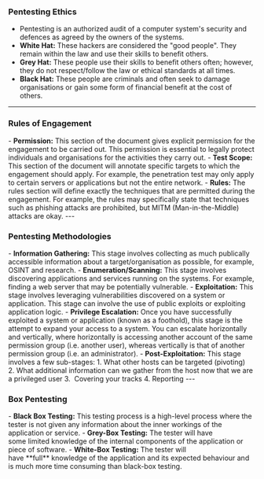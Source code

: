 **<h3>Pentesting Ethics</h3>**
+ Pentesting is an authorized audit of a computer system's security and defences as agreed by the owners of the systems.
+ <strong>White Hat:</strong> These hackers are considered the "good people". They remain within the law and use their skills to benefit others.
+ <strong>Grey Hat:</strong> These people use their skills to benefit others often; however, they do not respect/follow the law or ethical standards at all times.
+ <strong>Black Hat:</strong> These people are criminals and often seek to damage organisations or gain some form of financial benefit at the cost of others.
---
<h3>Rules of Engagement</h3>
- <strong>Permission:</strong> This section of the document gives explicit permission for the engagement to be carried out. This permission is essential to legally protect individuals and organisations for the activities they carry out.
- <strong>Test Scope:</strong> This section of the document will annotate specific targets to which the engagement should apply. For example, the penetration test may only apply to certain servers or applications but not the entire network.
- <strong>Rules:</strong> The rules section will define exactly the techniques that are permitted during the engagement. For example, the rules may specifically state that techniques such as phishing attacks are prohibited, but MITM (Man-in-the-Middle) attacks are okay.
---
<h3>Pentesting Methodologies</h3>
- <strong>Information Gathering:</strong> This stage involves collecting as much publically accessible information about a target/organisation as possible, for example, OSINT and research.
- <strong>Enumeration/Scanning:</strong> This stage involves discovering applications and services running on the systems. For example, finding a web server that may be potentially vulnerable.
- <strong>Exploitation:</strong> This stage involves leveraging vulnerabilities discovered on a system or application. This stage can involve the use of public exploits or exploiting application logic.
- <strong>Privilege Escalation:</strong> Once you have successfully exploited a system or application (known as a foothold), this stage is the attempt to expand your access to a system. You can escalate horizontally and vertically, where horizontally is accessing another account of the same permission group (i.e. another user), whereas vertically is that of another permission group (i.e. an administrator).
- <strong>Post-Exploitation:</strong> This stage involves a few sub-stages:  
	1. What other hosts can be targeted (pivoting)
	2. What additional information can we gather from the host now that we are a privileged user
	3.  Covering your tracks
	4. Reporting
---
<h3>Box Pentesting</h3>
- <strong>Black Box Testing:</strong> This testing process is a high-level process where the tester is not given any information about the inner workings of the application or service.
- <strong> Grey-Box Testing:</strong> The tester will have some limited knowledge of the internal components of the application or piece of software.
- <strong> White-Box Testing:</strong> The tester will have **full** knowledge of the application and its expected behaviour and is much more time consuming than black-box testing.